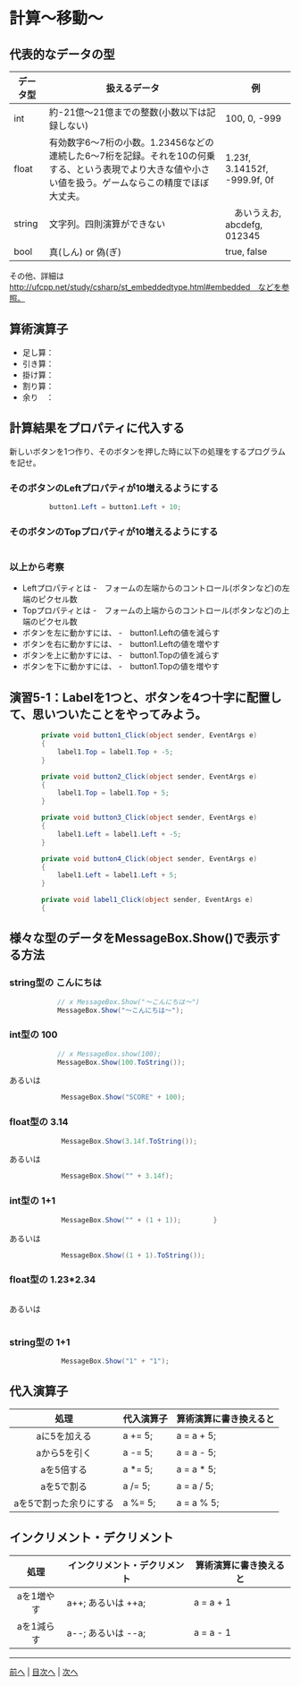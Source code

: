 # 計算～移動～

## 代表的なデータの型
|データ型|扱えるデータ|例|
|-------|-----------|--|
|int    | 約-21億～21億までの整数(小数以下は記録しない)|100, 0, -999|
|float  | 有効数字6～7桁の小数。1.23456などの連続した6～7桁を記録。それを10の何乗する、という表現でより大きな値や小さい値を扱う。ゲームならこの精度でほぼ大丈夫。|1.23f, 3.14152f, -999.9f, 0f|
|string | 文字列。四則演算ができない   |　あいうえお, abcdefg, 012345 |
|bool   | 真(しん) or 偽(ぎ) | true, false |

その他、詳細は http://ufcpp.net/study/csharp/st_embeddedtype.html#embedded　などを参照。

## 算術演算子
- 足し算：
- 引き算：
- 掛け算：
- 割り算：
- 余り　：

## 計算結果をプロパティに代入する
新しいボタンを1つ作り、そのボタンを押した時に以下の処理をするプログラムを記せ。

### そのボタンのLeftプロパティが10増えるようにする
```cs
          button1.Left = button1.Left + 10;
```

### そのボタンのTopプロパティが10増えるようにする
```cs

```

### 以上から考察
- Leftプロパティとは
  -　フォームの左端からのコントロール(ボタンなど)の左端のピクセル数
- Topプロパティとは
  -　フォームの上端からのコントロール(ボタンなど)の上端のピクセル数
- ボタンを左に動かすには、
  -　button1.Leftの値を減らす
- ボタンを右に動かすには、
  -　button1.Leftの値を増やす
- ボタンを上に動かすには、
  -　button1.Topの値を減らす
- ボタンを下に動かすには、
  -　button1.Topの値を増やす

## 演習5-1：Labelを1つと、ボタンを4つ十字に配置して、思いついたことをやってみよう。

```cs
        private void button1_Click(object sender, EventArgs e)
        {
            label1.Top = label1.Top + -5;
        }

        private void button2_Click(object sender, EventArgs e)
        {
            label1.Top = label1.Top + 5;
        }

        private void button3_Click(object sender, EventArgs e)
        {
            label1.Left = label1.Left + -5;
        }

        private void button4_Click(object sender, EventArgs e)
        {
            label1.Left = label1.Left + 5;
        }

        private void label1_Click(object sender, EventArgs e)
        {

```

## 様々な型のデータをMessageBox.Show()で表示する方法
### string型の こんにちは
```cs
            // x MessageBox.Show("～こんにちは～")
            MessageBox.Show("～こんにちは～");
```

### int型の 100
```cs
            // x MessageBox.show(100);
            MessageBox.Show(100.ToString());
```

あるいは

```cs
             MessageBox.Show("SCORE" + 100);
```

### float型の 3.14
```cs
             MessageBox.Show(3.14f.ToString());
```

あるいは

```cs
             MessageBox.Show("" + 3.14f);
```

### int型の 1+1
```cs
             MessageBox.Show("" + (1 + 1));        }
```

あるいは

```cs
             MessageBox.Show((1 + 1).ToString());
```

### float型の 1.23*2.34
```cs

```

あるいは

```cs

```

### string型の 1+1
```cs
             MessageBox.Show("1" + "1");
```

## 代入演算子
|処理                   |代入演算子|算術演算に書き換えると|
|:---------------------:|---------------|-------------------|
|aに5を加える            |  a += 5;       |     a = a + 5;              |
|aから5を引く           |   a -= 5;     |       a = a - 5;            |
|aを5倍する             |   a *= 5;      |      a = a * 5;            |
|aを5で割る             |   a /= 5;      |      a = a / 5;             |
|aを5で割った余りにする   |  a %= 5;       |     a = a % 5;              |

## インクリメント・デクリメント
|処理      |インクリメント・デクリメント|算術演算に書き換えると|
|:-------:|--------------------------|----------------------|
|aを1増やす|   a++; あるいは ++a;     |    a = a + 1         |		
|aを1減らす|	 a--; あるいは --a;     |    a = a - 1         |

---

[前へ](04.md) | [目次へ](README.md#%E7%9B%AE%E6%AC%A1) | [次へ](06.md)
